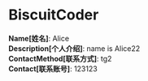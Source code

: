 # BiscuitCoder

**Name[姓名]**: Alice  
**Description[个人介绍]**: name is Alice22  
**ContactMethod[联系方式]**: tg2  
**Contact[联系账号]**: 123123
